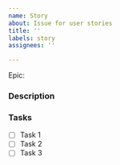 ```yaml
---
name: Story
about: Issue for user stories
title: ''
labels: story
assignees: ''

---
```


Epic:

### Description


### Tasks

- [ ] Task 1
- [ ] Task 2
- [ ] Task 3
